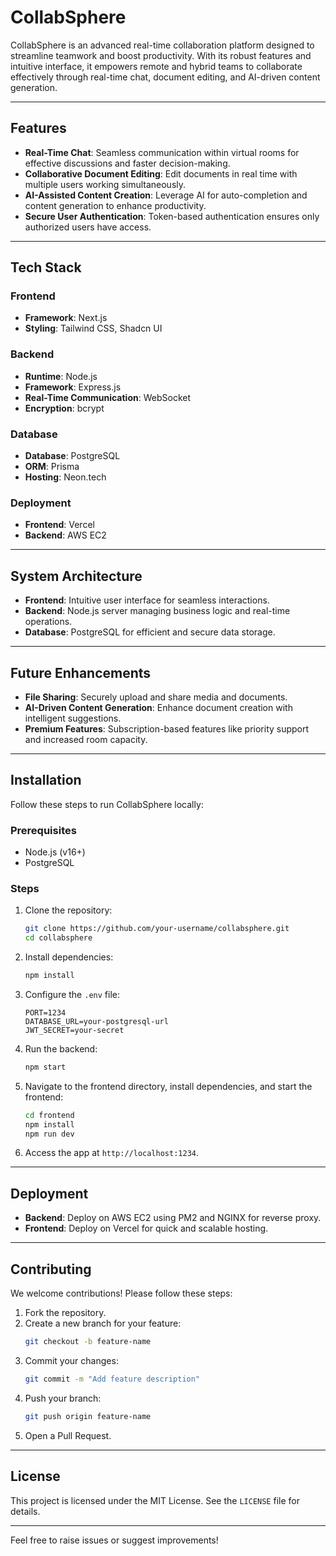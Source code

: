 # CollabSphere

CollabSphere is an advanced real-time collaboration platform designed to streamline teamwork and boost productivity. With its robust features and intuitive interface, it empowers remote and hybrid teams to collaborate effectively through real-time chat, document editing, and AI-driven content generation.

---

## Features

- **Real-Time Chat**: Seamless communication within virtual rooms for effective discussions and faster decision-making.
- **Collaborative Document Editing**: Edit documents in real time with multiple users working simultaneously.
- **AI-Assisted Content Creation**: Leverage AI for auto-completion and content generation to enhance productivity.
- **Secure User Authentication**: Token-based authentication ensures only authorized users have access.

---

## Tech Stack

### Frontend
- **Framework**: Next.js
- **Styling**: Tailwind CSS, Shadcn UI

### Backend
- **Runtime**: Node.js
- **Framework**: Express.js
- **Real-Time Communication**: WebSocket
- **Encryption**: bcrypt

### Database
- **Database**: PostgreSQL
- **ORM**: Prisma
- **Hosting**: Neon.tech

### Deployment
- **Frontend**: Vercel
- **Backend**: AWS EC2

---

## System Architecture

- **Frontend**: Intuitive user interface for seamless interactions.
- **Backend**: Node.js server managing business logic and real-time operations.
- **Database**: PostgreSQL for efficient and secure data storage.

---

## Future Enhancements

- **File Sharing**: Securely upload and share media and documents.
- **AI-Driven Content Generation**: Enhance document creation with intelligent suggestions.
- **Premium Features**: Subscription-based features like priority support and increased room capacity.

---

## Installation

Follow these steps to run CollabSphere locally:

### Prerequisites

- Node.js (v16+)
- PostgreSQL

### Steps

1. Clone the repository:
   ```bash
   git clone https://github.com/your-username/collabsphere.git
   cd collabsphere
   ```
2. Install dependencies:
   ```bash
   npm install
   ```
3. Configure the `.env` file:
   ```env
   PORT=1234
   DATABASE_URL=your-postgresql-url
   JWT_SECRET=your-secret
   ```
4. Run the backend:
   ```bash
   npm start
   ```
5. Navigate to the frontend directory, install dependencies, and start the frontend:
   ```bash
   cd frontend
   npm install
   npm run dev
   ```
6. Access the app at `http://localhost:1234`.

---

## Deployment

- **Backend**: Deploy on AWS EC2 using PM2 and NGINX for reverse proxy.
- **Frontend**: Deploy on Vercel for quick and scalable hosting.

---

## Contributing

We welcome contributions! Please follow these steps:

1. Fork the repository.
2. Create a new branch for your feature:
   ```bash
   git checkout -b feature-name
   ```
3. Commit your changes:
   ```bash
   git commit -m "Add feature description"
   ```
4. Push your branch:
   ```bash
   git push origin feature-name
   ```
5. Open a Pull Request.

---

## License

This project is licensed under the MIT License. See the `LICENSE` file for details.

---

Feel free to raise issues or suggest improvements!

